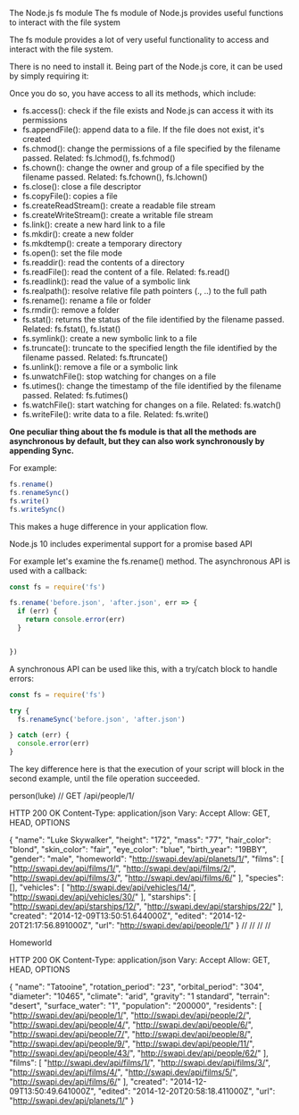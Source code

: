 The Node.js fs module
The fs module of Node.js provides useful functions to interact with the file system

The fs module provides a lot of very useful functionality to access and interact with the file system.

There is no need to install it. Being part of the Node.js core, it can be used by simply requiring it:

Once you do so, you have access to all its methods, which include:

* fs.access(): check if the file exists and Node.js can access it with its permissions
* fs.appendFile(): append data to a file. If the file does not exist, it's created
* fs.chmod(): change the permissions of a file specified by the filename passed. Related: fs.lchmod(), fs.fchmod()
* fs.chown(): change the owner and group of a file specified by the filename passed. Related: fs.fchown(), fs.lchown()
* fs.close(): close a file descriptor
* fs.copyFile(): copies a file
* fs.createReadStream(): create a readable file stream
* fs.createWriteStream(): create a writable file stream
* fs.link(): create a new hard link to a file
* fs.mkdir(): create a new folder
* fs.mkdtemp(): create a temporary directory
* fs.open(): set the file mode
* fs.readdir(): read the contents of a directory
* fs.readFile(): read the content of a file. Related: fs.read()
* fs.readlink(): read the value of a symbolic link
* fs.realpath(): resolve relative file path pointers (., ..) to the full path
* fs.rename(): rename a file or folder
* fs.rmdir(): remove a folder
* fs.stat(): returns the status of the file identified by the filename passed. Related: fs.fstat(), fs.lstat()
* fs.symlink(): create a new symbolic link to a file
* fs.truncate(): truncate to the specified length the file identified by the filename passed. Related: fs.ftruncate()
* fs.unlink(): remove a file or a symbolic link
* fs.unwatchFile(): stop watching for changes on a file
* fs.utimes(): change the timestamp of the file identified by the filename passed. Related: fs.futimes()
* fs.watchFile(): start watching for changes on a file. Related: fs.watch()
* fs.writeFile(): write data to a file. Related: fs.write()

**One peculiar thing about the fs module is that all the methods are asynchronous by default, but they can also work synchronously by appending Sync.**

For example:
```js
fs.rename()
fs.renameSync()
fs.write()
fs.writeSync()
```
This makes a huge difference in your application flow.

Node.js 10 includes experimental support for a promise based API

For example let's examine the fs.rename() method. The asynchronous API is used with a callback:
```js
const fs = require('fs')

fs.rename('before.json', 'after.json', err => {
  if (err) {
    return console.error(err)
  }


})
```
A synchronous API can be used like this, with a try/catch block to handle errors:
```js
const fs = require('fs')

try {
  fs.renameSync('before.json', 'after.json')

} catch (err) {
  console.error(err)
}
```
The key difference here is that the execution of your script will block in the second example, until the file operation succeeded.

person(luke)
//
GET /api/people/1/

HTTP 200 OK
Content-Type: application/json
Vary: Accept
Allow: GET, HEAD, OPTIONS

{
    "name": "Luke Skywalker",
    "height": "172",
    "mass": "77",
    "hair_color": "blond",
    "skin_color": "fair",
    "eye_color": "blue",
    "birth_year": "19BBY",
    "gender": "male",
    "homeworld": "http://swapi.dev/api/planets/1/",
    "films": [
        "http://swapi.dev/api/films/1/",
        "http://swapi.dev/api/films/2/",
        "http://swapi.dev/api/films/3/",
        "http://swapi.dev/api/films/6/"
    ],
    "species": [],
    "vehicles": [
        "http://swapi.dev/api/vehicles/14/",
        "http://swapi.dev/api/vehicles/30/"
    ],
    "starships": [
        "http://swapi.dev/api/starships/12/",
        "http://swapi.dev/api/starships/22/"
    ],
    "created": "2014-12-09T13:50:51.644000Z",
    "edited": "2014-12-20T21:17:56.891000Z",
    "url": "http://swapi.dev/api/people/1/"
}
//
//
//
//

Homeworld

HTTP 200 OK
Content-Type: application/json
Vary: Accept
Allow: GET, HEAD, OPTIONS

{
    "name": "Tatooine",
    "rotation_period": "23",
    "orbital_period": "304",
    "diameter": "10465",
    "climate": "arid",
    "gravity": "1 standard",
    "terrain": "desert",
    "surface_water": "1",
    "population": "200000",
    "residents": [
        "http://swapi.dev/api/people/1/",
        "http://swapi.dev/api/people/2/",
        "http://swapi.dev/api/people/4/",
        "http://swapi.dev/api/people/6/",
        "http://swapi.dev/api/people/7/",
        "http://swapi.dev/api/people/8/",
        "http://swapi.dev/api/people/9/",
        "http://swapi.dev/api/people/11/",
        "http://swapi.dev/api/people/43/",
        "http://swapi.dev/api/people/62/"
    ],
    "films": [
        "http://swapi.dev/api/films/1/",
        "http://swapi.dev/api/films/3/",
        "http://swapi.dev/api/films/4/",
        "http://swapi.dev/api/films/5/",
        "http://swapi.dev/api/films/6/"
    ],
    "created": "2014-12-09T13:50:49.641000Z",
    "edited": "2014-12-20T20:58:18.411000Z",
    "url": "http://swapi.dev/api/planets/1/"
}
